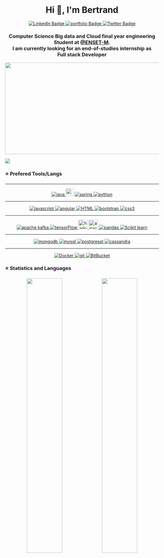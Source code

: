 
<div id="badges" align="center">
  <h1 >Hi 👋, I'm Bertrand</h1>
  <a href="https://www.linkedin.com/in/tounwendsida-bertrand-kafando/">
    <img src="https://img.shields.io/badge/LinkedIn-blue?style=for-the-badge&logo=linkedin&logoColor=white" alt="LinkedIn Badge"/>
  </a>
  <a href="https://bertrandkafando.ml/">
    <img src="https://img.shields.io/badge/Portfolio-%23000000.svg?style=for-the-badge&logo=firefox&logoColor=#FF7139" alt="portfolio Badge"/>
  </a>
  <a href="https://twitter.com/kaf_bertrand">
    <img src="https://img.shields.io/badge/Twitter-blue?style=for-the-badge&logo=twitter&logoColor=white" alt="Twitter Badge"/>
  </a>
</div>
<h3 align="center">Computer Science Big data and Cloud  final year engineering Student at <a href="https://www.enset-media.ac.ma/" class="blue-link-underline" target="_blank">@ENSET-M</a>. </br>I am currently looking for an end-of-studies internship as</br>
 Full stack Developer </h3>
    <p align="center"><img  src=https://camo.githubusercontent.com/03544a743fd05bbcbba27e38b9bb71a96b1c5da22ebf48202572be4949b83d1d/68747470733a2f2f6d656469612e67697068792e636f6d2f6d656469612f7a356943766f316f4362717437756b4d51732f67697068792e676966 width="600" height="300"/></p>

<p align="left"> <img src="https://komarev.com/ghpvc/?username=BertrandKafando&label=Profile%20views&color=0e75b6&style=flat" /> </p>
<div> 
  
  
  
  
### ⭐ Prefered Tools/Langs
  <hr>
  <div align="center">
    <a href="https://www.java.com" target="_blank" rel="noreferrer"> <img src="https://img.shields.io/badge/java-%23ED8B00.svg?style=for-the-badge&logo=java&logoColor=white" alt="java" /> </a> 
    <a><img src="https://img.shields.io/badge/C-00599C?style=for-the-badge&logo=c&logoColor=white" height="25"></a>
<a href="https://spring.io/" target="_blank" rel="noreferrer"> <img src="https://img.shields.io/badge/spring-%236DB33F.svg?style=for-the-badge&logo=spring&logoColor=white" alt="spring" /> </a>  
 <a href="https://www.python.org" target="_blank" rel="noreferrer"> <img src="https://img.shields.io/badge/python-3670A0?style=for-the-badge&logo=python&logoColor=ffdd54" alt="python" /> </a>
  </div>
  <hr>
  <div align="center">
   <a href="https://developer.mozilla.org/en-US/docs/Web/JavaScript" target="_blank" rel="noreferrer"> <img src="https://img.shields.io/badge/javascript-%23323330.svg?style=for-the-badge&logo=javascript&logoColor=%23F7DF1E" alt="javascript"/> </a> 
 <a href="https://angular.io" target="_blank" rel="noreferrer"> <img src="https://img.shields.io/badge/angular-%23DD0031.svg?style=for-the-badge&logo=angular&logoColor=white" alt="angular"/> </a> 
<a href="">
  <img src="https://img.shields.io/badge/html5-%23E34F26.svg?style=for-the-badge&logo=html5&logoColor=white" alt="HTML" />
  </a>
<a href=""> 
  <img src="https://img.shields.io/badge/bootstrap-%23563D7C.svg?style=for-the-badge&logo=bootstrap&logoColor=white" alt="bootstrap" />
</a>
<a href="" target="_blank" rel="noreferrer"> <img src="https://img.shields.io/badge/css3-%231572B6.svg?style=for-the-badge&logo=css3&logoColor=white" alt="css3" />
</a>
</div>
  
  <hr>
  <div align="center">
  <a href="#" target="_blank" rel="noreferrer"> <img src="https://img.shields.io/badge/Apache%20Kafka-000?style=for-the-badge&logo=apachekafka" alt="apache kafka"/>  </a>
    <a href="#" target="_blank" rel="noreferrer"> <img src="https://img.shields.io/badge/TensorFlow-%23FF6F00.svg?style=for-the-badge&logo=TensorFlow&logoColor=white" alt="tensorFlow"/>  </a>
    <a href="https://hadoop.apache.org/" target="_blank" rel="noreferrer">
  <img src="https://www.vectorlogo.zone/logos/apache_hadoop/apache_hadoop-icon.svg" alt="hadoop" height="30"/> </a>
   <a href="https://hadoop.apache.org/" target="_blank" rel="noreferrer"> 
  <img src="https://encrypted-tbn0.gstatic.com/images?q=tbn:ANd9GcTWTJCmjSWu0wfjp_oI87HUs1jM1d68L0Sv0XrAhBAwgm3xkqyq0qzKngLP394a3AjD5Bw&usqp=CAU" alt="apache spark" height="30"/> </a>
    <a href="#" target="_blank" rel="noreferrer"> <img src="https://img.shields.io/badge/pandas-%23150458.svg?style=for-the-badge&logo=pandas&logoColor=white" alt="pandas"/>  </a>
    <a href="#" target="_blank" rel="noreferrer"> <img src="https://img.shields.io/badge/scikit--learn-%23F7931E.svg?style=for-the-badge&logo=scikit-learn&logoColor=white" alt="Scikit learn"/>  </a>
  </div>
  
  <hr>
  <div align="center">
  
  <a href="https://www.mongodb.com/" target="_blank" rel="noreferrer"> <img src="https://img.shields.io/badge/MongoDB-%234ea94b.svg?style=for-the-badge&logo=mongodb&logoColor=white" alt="mongodb" /> </a>
   <a href="https://www.mysql.com/" target="_blank" rel="noreferrer"> <img src="https://img.shields.io/badge/mysql-%2300f.svg?style=for-the-badge&logo=mysql&logoColor=white" alt="mysql" /> </a> 
    <a href="#" target="_blank" rel="noreferrer"> <img src="https://img.shields.io/badge/postgres-%23316192.svg?style=for-the-badge&logo=postgresql&logoColor=white" alt="postgresql" /> </a>
      <a href="#" target="_blank" rel="noreferrer"> <img src="https://img.shields.io/badge/cassandra-%231287B1.svg?style=for-the-badge&logo=apache-cassandra&logoColor=white" alt="cassandra" /> </a>

  </div>
  
  
  <hr>
  
<div align="center">
  <a href="#" target="_blank" rel="noreferrer"> <img src="https://img.shields.io/badge/docker-%230db7ed.svg?style=for-the-badge&logo=docker&logoColor=white" alt="Docker"/>  </a>
   <a href="https://git-scm.com/" target="_blank" rel="noreferrer"> <img src="https://img.shields.io/badge/git-%23F05033.svg?style=for-the-badge&logo=git&logoColor=white" alt="git" /> 
  <a href="#" target="_blank" rel="noreferrer"> <img src="https://img.shields.io/badge/bitbucket-%230047B3.svg?style=for-the-badge&logo=bitbucket&logoColor=white" alt="BitBucket"/>  </a>
 

</div>

### ⭐ Statistics and Languages
   
<p align="center">
  <img width="48%" src="https://github-readme-stats.vercel.app/api?username=BertrandKafando&s&count_private=true&how_icons=true&theme=tokyonight" />
  <img width="48%" src="https://github-readme-streak-stats.herokuapp.com/?user=BertrandKafando&theme=tokyonight" />
</p>



